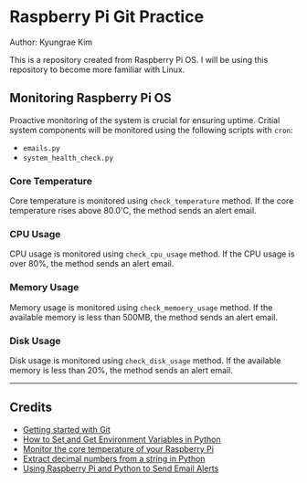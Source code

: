 # Raspberry Pi Git Practice

Author: Kyungrae Kim

This is a repository created from Raspberry Pi OS. I will be using this repository to become more familiar with Linux.

## Monitoring Raspberry Pi OS

Proactive monitoring of the system is crucial for ensuring uptime. Critial system components will be monitored using the following scripts with ```cron```:

* ```emails.py```
* ```system_health_check.py```

### Core Temperature

Core temperature is monitored using ```check_temperature``` method. If the core temperature rises above 80.0'C, the method sends an alert email.

### CPU Usage

CPU usage is monitored using ```check_cpu_usage``` method. If the CPU usage is over 80%, the method sends an alert email.

### Memory Usage

Memory usage is monitored using ```check_memoery_usage``` method. If the available memory is less than 500MB, the method sends an alert email.

### Disk Usage

Disk usage is monitored using ```check_disk_usage``` method. If the available memory is less than 20%, the method sends an alert email.

---

## Credits

* [Getting started with Git](https://projects.raspberrypi.org/en/projects/getting-started-with-git)
* [How to Set and Get Environment Variables in Python](https://able.bio/rhett/how-to-set-and-get-environment-variables-in-python--274rgt5)
* [Monitor the core temperature of your Raspberry Pi](https://medium.com/@kevalpatel2106/monitor-the-core-temperature-of-your-raspberry-pi-3ddfdf82989f)
* [Extract decimal numbers from a string in Python](https://www.tutorialspoint.com/Extract-decimal-numbers-from-a-string-in-Python)
* [Using Raspberry Pi and Python to Send Email Alerts](https://makersportal.com/blog/2017/9/23/using-raspberry-pi-and-python-to-send-email-alerts)
